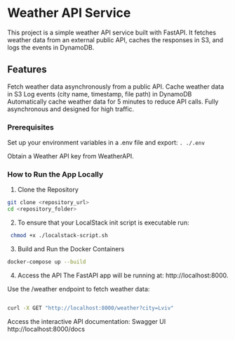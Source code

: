 # Weather API Service
This project is a simple weather API service built with FastAPI. 
It fetches weather data from an external public API, caches the responses in S3, and logs the events in DynamoDB. 

## Features
Fetch weather data asynchronously from a public API.
Cache weather data in S3
Log events (city name, timestamp, file path) in DynamoDB
Automatically cache weather data for 5 minutes to reduce API calls.
Fully asynchronous and designed for high traffic.


### Prerequisites

Set up your environment variables in a .env file and export:
`. ./.env`

Obtain a Weather API key from WeatherAPI.

### How to Run the App Locally
1. Clone the Repository
```bash
git clone <repository_url>
cd <repository_folder>
```
2. To ensure that your LocalStack init script is executable run:
```bash
 chmod +x ./localstack-script.sh
 ```

3. Build and Run the Docker Containers

```bash
docker-compose up --build
```

4. Access the API
The FastAPI app will be running at: http://localhost:8000.

Use the /weather endpoint to fetch weather data:
```bash

curl -X GET "http://localhost:8000/weather?city=Lviv"
```

Access the interactive API documentation:
Swagger UI http://localhost:8000/docs
